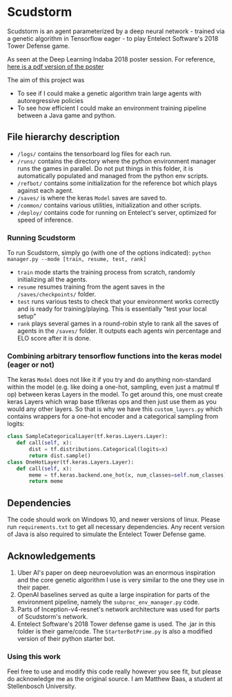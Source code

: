 # Scudstorm
Scudstorm is an agent parameterized by a deep neural network - trained via a genetic algorithm in Tensorflow eager - to play Entelect Software's 2018 Tower Defense game. 

As seen at the Deep Learning Indaba 2018 poster session. For reference, [here is a pdf version of the poster](http://goo.gl/MGZvYJ)

The aim of this project was 
- To see if I could make a genetic algorithm train large agents with autoregressive policies
- To see how efficient I could make an environment training pipeline between a Java game and python.

## File hierarchy description
- `/logs/` contains the tensorboard log files for each run.
- `/runs/` contains the directory where the python environment manager runs the games in parallel. Do not put things in this folder, it is automatically populated and managed from the python env scripts.
- `/refbot/` contains some initialization for the reference bot which plays against each agent.
- `/saves/` is where the keras `Model` saves are saved to.
- `/common/` contains various utilities, initialization and other scripts.
- `/deploy/` contains code for running on Entelect's server, optimized for speed of inference.

### Running Scudstorm
To run Scudstorm, simply go (with one of the options indicated):
`python manager.py --mode [train, resume, test, rank]`
- `train` mode starts the training process from scratch, randomly initializing all the agents.
- `resume` resumes training from the agent saves in the `/saves/checkpoints/` folder.
- `test` runs various tests to check that your environment works correctly and is ready for training/playing. This is essentially "test your local setup"
- `rank` plays several games in a round-robin style to rank all the saves of agents in the `/saves/` folder. It outputs each agents win percentage and ELO score after it is done.

### Combining arbitrary tensorflow functions into the keras model (eager or not)
The keras `Model` does not like it if you try and do anything non-standard within the model (e.g. like doing a one-hot, sampling, even just a matmul tf op) between keras Layers in the model. To get around this, one must create keras Layers which wrap base tf/keras ops and then just use them as you would any other layers. So that is why we have this `custom_layers.py` which contains wrappers for a one-hot encoder and a categorical sampling from logits:
```python
class SampleCategoricalLayer(tf.keras.Layers.Layer):
   def call(self, x):
       dist = tf.distributions.Categorical(logits=x)
       return dist.sample()
class OneHotLayer(tf.keras.Layers.Layer):
   def call(self, x):
       meme = tf.keras.backend.one_hot(x, num_classes=self.num_classes)
       return meme
```

## Dependencies
The code should work on Windows 10, and newer versions of linux. Please run `requirements.txt` to get all necessary dependencies. Any recent version of Java is also required to simulate the Entelect Tower Defense game.

## Acknowledgements
1. Uber AI's paper on deep neuroevolution was an enormous inspiration and the core genetic algorithm I use is very similar to the one they use in their paper.
2. OpenAI baselines served as quite a large inspiration for parts of the environment pipeline, namely the `subproc_env_manager.py` code.
3. Parts of Inception-v4-resnet's network architecture was used for parts of Scudstorm's network. 
4. Entelect Software's 2018 Tower defense game is used. The .jar in this folder is their game/code. The `StarterBotPrime.py` is also a modified version of their python starter bot.

### Using this work
Feel free to use and modify this code really however you see fit, but please do acknowledge me as the original source. I am Matthew Baas, a student at Stellenbosch University.
